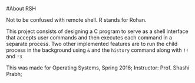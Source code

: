 #About RSH

Not to be confused with remote shell. R stands for Rohan. 

This project consists of designing a C program to serve as a shell interface that accepts user
commands and then executes each command in a separate process. Two other implemented features are to run the child process in the background using `&` and the `history` command along with `!!` and `!3`


This was made for Operating Systems, Spring 2016; Instructor: Prof. Shashi Prabh;